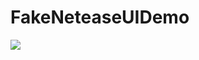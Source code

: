 # FakeNeteaseUIDemo
![](https://github.com/BLCheung/FakeNeteaseUI/raw/img/master/img/quhih-lgki7.gif)
 

